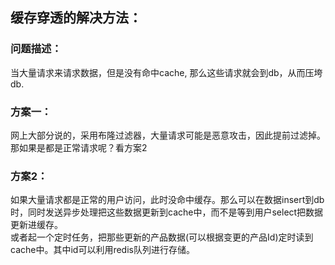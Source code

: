 ## 缓存穿透的解决方法：
### 问题描述：
当大量请求来请求数据，但是没有命中cache, 那么这些请求就会到db，从而压垮db.

### 方案一：
网上大部分说的，采用布隆过滤器，大量请求可能是恶意攻击，因此提前过滤掉。那如果是都是正常请求呢？看方案2

### 方案2：
如果大量请求都是正常的用户访问，此时没命中缓存。那么可以在数据insert到db时，同时发送异步处理把这些数据更新到cache中，而不是等到用户select把数据更新进缓存。  
或者起一个定时任务，把那些更新的产品数据(可以根据变更的产品Id)定时读到cache中。其中id可以利用redis队列进行存储。